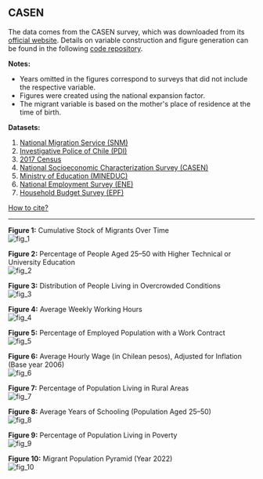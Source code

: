 ## CASEN  
The data comes from the CASEN survey, which was downloaded from its [official website](https://observatorio.ministeriodesarrollosocial.gob.cl/encuesta-casen). Details on variable construction and figure generation can be found in the following [code repository](https://github.com/NucleoMIGRA/Plataforma_privado/tree/main/bases/casen).  

**Notes:**  
- Years omitted in the figures correspond to surveys that did not include the respective variable.  
- Figures were created using the national expansion factor.  
- The migrant variable is based on the mother's place of residence at the time of birth.

**Datasets:**
1. [National Migration Service (SNM)](../eng_md/SNM.md)
2. [Investigative Police of Chile (PDI)](../eng_md/PDI.md)
3. [2017 Census](../eng_md/CENSO.md)
4. [National Socioeconomic Characterization Survey (CASEN)](./CASEN.md)
5. [Ministry of Education (MINEDUC)](../eng_md/MINEDUC.md)
6. [National Employment Survey (ENE)](../eng_md/ENE.md)
7. [Household Budget Survey (EPF)](../eng_md/EPF.md)

[How to cite?](../eng_md/citation.md)

---

**Figure 1:** Cumulative Stock of Migrants Over Time  
![fig_1](https://github.com/NucleoMIGRA/migra/blob/main/eng/bases/casen/figuras/fig_1.png?raw=true)

**Figure 2:** Percentage of People Aged 25–50 with Higher Technical or University Education  
![fig_2](https://github.com/NucleoMIGRA/migra/blob/main/eng/bases/casen/figuras/fig_2.png?raw=true)

**Figure 3:** Distribution of People Living in Overcrowded Conditions  
![fig_3](https://github.com/NucleoMIGRA/migra/blob/main/eng/bases/casen/figuras/fig_3.png?raw=true)

**Figure 4:** Average Weekly Working Hours  
![fig_4](https://github.com/NucleoMIGRA/migra/blob/main/eng/bases/casen/figuras/fig_4.png?raw=true)

**Figure 5:** Percentage of Employed Population with a Work Contract  
![fig_5](https://github.com/NucleoMIGRA/migra/blob/main/eng/bases/casen/figuras/fig_5.png?raw=true)

**Figure 6:** Average Hourly Wage (in Chilean pesos), Adjusted for Inflation (Base year 2006)  
![fig_6](https://github.com/NucleoMIGRA/migra/blob/main/eng/bases/casen/figuras/fig_6.png?raw=true)

**Figure 7:** Percentage of Population Living in Rural Areas  
![fig_7](https://github.com/NucleoMIGRA/migra/blob/main/eng/bases/casen/figuras/fig_7.png?raw=true)

**Figure 8:** Average Years of Schooling (Population Aged 25–50)  
![fig_8](https://github.com/NucleoMIGRA/migra/blob/main/eng/bases/casen/figuras/fig_9.png?raw=true)

**Figure 9:** Percentage of Population Living in Poverty  
![fig_9](https://github.com/NucleoMIGRA/migra/blob/main/eng/bases/casen/figuras/fig_10.png?raw=true)

**Figure 10:** Migrant Population Pyramid (Year 2022)  
![fig_10](https://github.com/NucleoMIGRA/migra/blob/main/eng/bases/casen/figuras/fig_8.png?raw=true)

